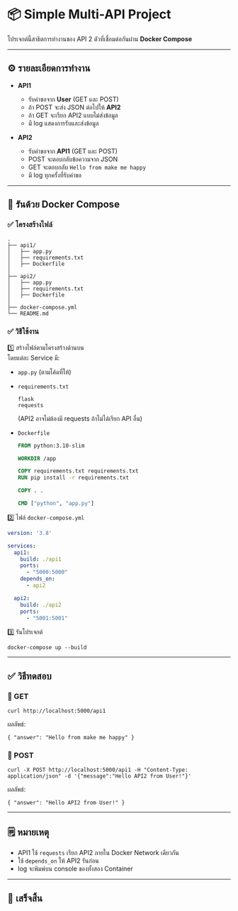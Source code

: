 # 📦 Simple Multi-API Project

โปรเจกต์นี้สาธิตการทำงานของ API 2 ตัวที่เชื่อมต่อกันผ่าน **Docker Compose**

---

## ⚙️ รายละเอียดการทำงาน

- **API1**
  - รับคำขอจาก **User** (GET และ POST)
  - ถ้า POST จะส่ง JSON ต่อไปให้ **API2**
  - ถ้า GET จะเรียก API2 แบบไม่ส่งข้อมูล
  - มี log แสดงการรับและส่งข้อมูล

- **API2**
  - รับคำขอจาก **API1** (GET และ POST)
  - POST จะตอบกลับข้อความจาก JSON
  - GET จะตอบกลับ `Hello from make me happy`
  - มี log ทุกครั้งที่รับคำขอ

---

## 🐳 รันด้วย Docker Compose

### ✅ โครงสร้างไฟล์

```
.
├── api1/
│   ├── app.py
│   ├── requirements.txt
│   ├── Dockerfile
│
├── api2/
│   ├── app.py
│   ├── requirements.txt
│   ├── Dockerfile
│
├── docker-compose.yml
└── README.md
```

### ✅ วิธีใช้งาน

1️⃣ สร้างไฟล์ตามโครงสร้างด้านบน  
โดยแต่ละ Service มี:
- `app.py` (ตามโค้ดที่ให้)
- `requirements.txt`  
  ```
  flask
  requests
  ```
  (API2 อาจไม่ต้องมี requests ถ้าไม่ได้เรียก API อื่น)

- `Dockerfile`
  ```dockerfile
  FROM python:3.10-slim

  WORKDIR /app

  COPY requirements.txt requirements.txt
  RUN pip install -r requirements.txt

  COPY . .

  CMD ["python", "app.py"]
  ```

2️⃣ ไฟล์ `docker-compose.yml`

```yaml
version: '3.8'

services:
  api1:
    build: ./api1
    ports:
      - "5000:5000"
    depends_on:
      - api2

  api2:
    build: ./api2
    ports:
      - "5001:5001"
```

3️⃣ รันโปรเจกต์

```
docker-compose up --build
```

---

## ✅ วิธีทดสอบ

### 📌 GET

```
curl http://localhost:5000/api1
```

ผลลัพธ์:
```
{ "answer": "Hello from make me happy" }
```

### 📌 POST

```
curl -X POST http://localhost:5000/api1 -H "Content-Type: application/json" -d '{"message":"Hello API2 from User!"}'
```

ผลลัพธ์:
```
{ "answer": "Hello API2 from User!" }
```

---

## 🗒️ หมายเหตุ

- API1 ใช้ `requests` เรียก API2 ภายใน Docker Network เดียวกัน
- ใช้ `depends_on` ให้ API2 รันก่อน
- log จะพิมพ์บน console ของทั้งสอง Container

---

## 🎉 เสร็จสิ้น
